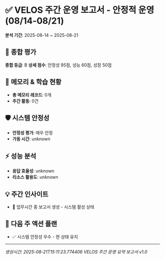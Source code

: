# ✅ VELOS 주간 운영 보고서 - 안정적 운영 (08/14-08/21)
**분석 기간**: 2025-08-14 ~ 2025-08-21

## 🎯 종합 평가
**종합 등급**: B
**상세 점수**: 안정성 95점, 성능 60점, 성장 50점

## 🧠 메모리 & 학습 현황
- **총 메모리 레코드**: 0개
- **주간 활동**: 0건

## 🛡️ 시스템 안정성
- **안정성 평가**: 매우 안정
- **가동 시간**: unknown

## ⚡ 성능 분석
- **응답 효율성**: unknown
- **리소스 활용도**: unknown

## 💡 주간 인사이트
- 📅 업무시간 중 보고서 생성 - 시스템 활성 상태

## 🎯 다음 주 액션 플랜
- ✅ 시스템 안정성 우수 - 현 상태 유지

---
*생성시간: 2025-08-21T15:11:23.774406*
*VELOS 주간 운영 요약 보고서 v1.0*